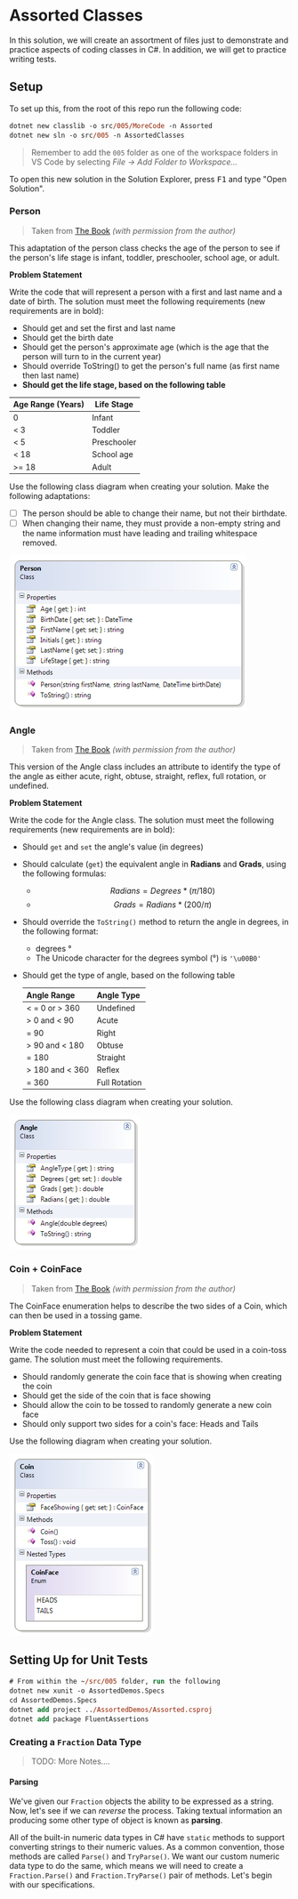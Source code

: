 # Assorted Classes

In this solution, we will create an assortment of files just to demonstrate and practice aspects of coding classes in C#. In addition, we will get to practice writing tests.

## Setup

To set up this, from the root of this repo run the following code:

```ps
dotnet new classlib -o src/005/MoreCode -n Assorted
dotnet new sln -o src/005 -n AssortedClasses
```

> Remember to add the `005` folder as one of the workspace folders in VS Code by selecting *File -> Add Folder to Workspace...*

To open this new solution in the Solution Explorer, press <kbd>F1</kbd> and type "Open Solution".

### Person

> Taken from [The Book](https://programming-0101.github.io/TheBook/Topic/F/Examples/Person.html) *(with permission from the author)*

This adaptation of the person class checks the age of the person to see if the person's life stage is infant, toddler, preschooler, school age, or adult.

**Problem Statement**

Write the code that will represent a person with a first and last name and a date of birth. The solution must meet the following requirements (new requirements are in bold):

* Should get and set the first and last name
* Should get the birth date
* Should get the person's approximate age (which is the age that the person will turn to in the current year)
* Should override ToString() to get the person's full name (as first name then last name)
* **Should get the life stage, based on the following table**

Age Range (Years) | Life Stage
------------------|-----------
0                 | Infant
< 3               | Toddler
< 5               | Preschooler
< 18              | School age
>= 18             | Adult

Use the following class diagram when creating your solution. Make the following adaptations:

- [ ] The person should be able to change their name, but not their birthdate.
- [ ] When changing their name, they must provide a non-empty string and the name information must have leading and trailing whitespace removed.

![](./Images/Person.png)

### Angle

> Taken from [The Book](https://programming-0101.github.io/TheBook/Topic/F/Examples/Angle.html) *(with permission from the author)*

This version of the Angle class includes an attribute to identify the type of the angle as either acute, right, obtuse, straight, reflex, full rotation, or undefined. 

**Problem Statement**

Write the code for the Angle class. The solution must meet the following requirements (new requirements are in bold):

* Should `get` and `set` the angle's value (in degrees)
* Should calculate (`get`) the equivalent angle in **Radians** and **Grads**, using the following formulas:
  * $$Radians = Degrees * (\pi / 180)$$
  * $$Grads = Radians * (200 / \pi)$$
* Should override the `ToString()` method to return the angle in degrees, in the following format:
  * degrees °
  * The Unicode character for the degrees symbol (°) is `'\u00B0'`
* Should get the type of angle, based on the following table

    | Angle Range      |  Angle Type |
    | ---------------- | ----------- |
    | < = 0 or > 360   |  Undefined |
    | > 0 and < 90     |  Acute |
    | = 90             |  Right |
    | > 90 and < 180   |  Obtuse |
    | = 180            |  Straight |
    | > 180 and < 360  |  Reflex |
    | = 360            |  Full Rotation |

Use the following class diagram when creating your solution.

![](./Images/Angle.png)

### Coin + CoinFace

> Taken from [The Book](https://programming-0101.github.io/TheBook/Topic/I/Examples/Coin.html) *(with permission from the author)*

The CoinFace enumeration helps to describe the two sides of a Coin, which can then be used in a tossing game.

**Problem Statement**

Write the code needed to represent a coin that could be used in a coin-toss game. The solution must meet the following requirements.

* Should randomly generate the coin face that is showing when creating the coin
* Should get the side of the coin that is face showing
* Should allow the coin to be tossed to randomly generate a new coin face
* Should only support two sides for a coin's face: Heads and Tails

Use the following diagram when creating your solution.

![](./Images/Coin.png)

## Setting Up for Unit Tests

```ps
# From within the ~/src/005 folder, run the following
dotnet new xunit -o AssortedDemos.Specs
cd AssortedDemos.Specs
dotnet add project ../AssortedDemos/Assorted.csproj
dotnet add package FluentAssertions
```

### Creating a `Fraction` Data Type

> TODO: More Notes....

#### Parsing

We've given our `Fraction` objects the ability to be expressed as a string. Now, let's see if we can *reverse* the process. Taking textual information an producing some other type of object is known as **parsing**.

All of the built-in numeric data types in C# have `static` methods to support converting strings to their numeric values. As a common convention, those methods are called `Parse()` and `TryParse()`. We want our custom numeric data type to do the same, which means we will need to create a `Fraction.Parse()` and `Fraction.TryParse()` pair of methods. Let's begin with our specifications.